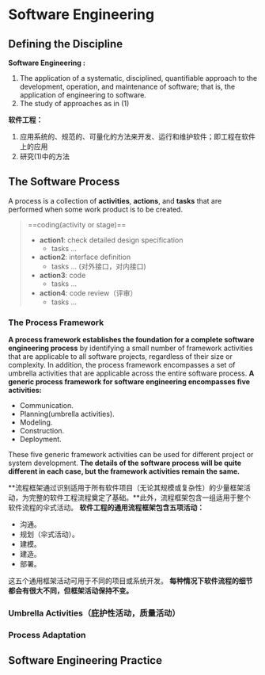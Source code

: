 # Software Engineering

## Defining the Discipline

**Software Engineering :**

1. The application of a systematic, disciplined, quantifiable approach to the development, operation, and maintenance of software; that is, the application of engineering to software.
2. The study of approaches as in (1)

**软件工程：**

1. 应用系统的、规范的、可量化的方法来开发、运行和维护软件；即工程在软件上的应用
2. 研究(1)中的方法

## The Software Process

A process is a collection of **activities**, **actions**, and **tasks** that are performed when some work product is to be created.

> ==coding(activity or stage)==
>
> - **action1**: check detailed design specification
>   - tasks …
> - **action2**: interface definition
>   - tasks … (对外接口，对内接口)
> - **action3**: code
>   - tasks …
> - **action4**: code review（评审）
>   - tasks …

### The Process Framework

**A process framework establishes the foundation for a complete software engineering process** by identifying a small number of framework activities that are applicable to all software projects, regardless of their size or complexity. In addition, the process framework encompasses a set of umbrella activities that are applicable across the entire software process. **A generic process framework for software engineering encompasses five activities:**

- Communication.
- Planning(umbrella activities).
- Modeling.
- Construction.
- Deployment.

These five generic framework activities can be used for different project or system development. **The details of the software process will be quite different in each case, but the framework activities remain the same.**

**流程框架通过识别适用于所有软件项目（无论其规模或复杂性）的少量框架活动，为完整的软件工程流程奠定了基础。**此外，流程框架包含一组适用于整个软件流程的伞式活动。 **软件工程的通用流程框架包含五项活动：**

- 沟通。
- 规划（伞式活动）。
- 建模。
- 建造。
- 部署。

这五个通用框架活动可用于不同的项目或系统开发。 **每种情况下软件流程的细节都会有很大不同，但框架活动保持不变。**

### Umbrella Activities（庇护性活动，质量活动）

### Process Adaptation

## Software Engineering Practice

